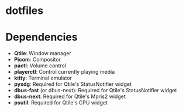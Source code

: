 # dotfiles

# Dependencies

+ **Qtile**: Window manager
+ **Picom**: Compositor
+ **pactl**: Volume control
+ **playerctl**: Control currently playing media
+ **kitty**: Terminal emulator
+ **pyxdg**: Required for Qtile's StatusNotifier widget
+ **dbus-fast** (or dbus-next): Required for Qtile's StatusNotifier widget
+ **dbus-next**: Required for Qtile's Mpris2 widget
+ **psutil**: Required for Qtile's CPU widget

 
